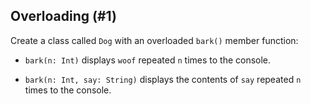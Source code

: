## Overloading (#1)

Create a class called `Dog` with an overloaded `bark()` member function:

- `bark(n: Int)` displays `woof` repeated `n` times to the console.

- `bark(n: Int, say: String)` displays the contents of `say` repeated `n` times
  to the console.
